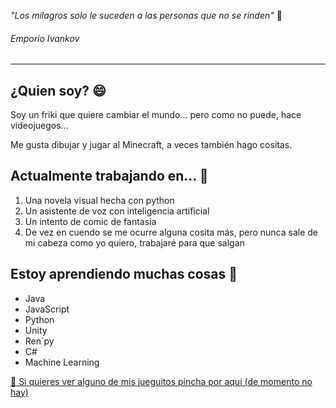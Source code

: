 *"Los milagros solo le suceden a las personas que no se rinden"* 💬
<h6>Emporio Ivankov</h6>

  ---
  
## ¿Quien soy? 😄
  Soy un friki que quiere cambiar el mundo... pero como no puede, hace videojuegos...
  
  Me gusta dibujar y jugar al Minecraft, a veces también hago cositas.
  
  ## Actualmente trabajando en... 🌱
  1. Una novela visual hecha con python
  2. Un asistente de voz con inteligencia artificial
  3. Un intento de comic de fantasía
  4. De vez en cuendo se me ocurre alguna cosita más, pero nunca sale de mi cabeza como yo quiero, trabajaré para que salgan

## Estoy aprendiendo muchas cosas 🤔
  - Java
  - JavaScript
  - Python
  - Unity
  - Ren´py
  - C#
  - Machine Learning

  [🔭 Si quieres ver alguno de mis jueguitos pincha por aquí (de momento no hay)](https://yamiii-sama.itch.io/)
  
  

<!--
**Yamiii-sama/Yamiii-sama** is a ✨ _special_ ✨ repository because its `README.md` (this file) appears on your GitHub profile.

Here are some ideas to get you started:

- 🔭 I’m currently working on ...
- 🌱 I’m currently learning ...
- 👯 I’m looking to collaborate on ...
- 🤔 I’m looking for help with ...
- 💬 Ask me about ...
- 📫 How to reach me: ...
- 😄 Pronouns: ...
- ⚡ Fun fact: ...
-->
